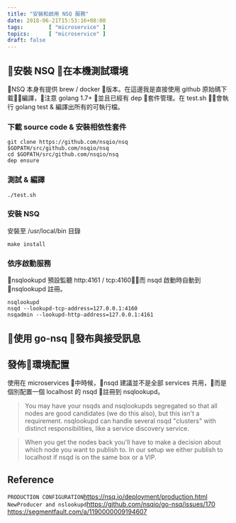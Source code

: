 ```yaml
---
title: "安裝和啟用 NSQ 服務"
date: 2018-06-21T15:53:16+08:00
tags:        [ "microservice" ]
topics:      [ "microservice" ]
draft: false
---
```

<!-- # 使用 NSQ -->
## 安裝 NSQ 在本機測試環境
NSQ 本身有提供 brew / docker 版本。在這邊我是直接使用 github 原始碼下載編譯，注意 golang 1.7+ 並且已經有 dep 套件管理。在 test.sh 會執行 golang test & 編譯出所有的可執行檔。
### 下載 source code & 安裝相依性套件
```
git clone https://github.com/nsqio/nsq $GOPATH/src/github.com/nsqio/nsq
cd $GOPATH/src/github.com/nsqio/nsq
dep ensure
```
### 測試 & 編譯
```
./test.sh
```
<!-- ### 安裝到 $GOPATH/bin
```
go install ./apps/nsqlookupd
go install ./apps/nsqd
go install ./apps/nsqadmin
``` -->
### 安裝 NSQ
安裝至 /usr/local/bin 目錄
```
make install
```

### 依序啟動服務
nsqlookupd 預設監聽 http:4161 / tcp:4160，而 nsqd 啟動時自動到 nsqlookupd 註冊。
```
nsqlookupd
nsqd --lookupd-tcp-address=127.0.0.1:4160
nsqadmin --lookupd-http-address=127.0.0.1:4161
```

## 使用 go-nsq 發布與接受訊息

## 發佈環境配置
使用在 microservices 中時候，nsqd 建議並不是全部 services 共用，而是個別配置一個 localhost 的 nsqd 註冊到 nsqlookupd。 
> You may have your nsqds and nsqlookupds segregated so that all nodes are good candidates (we do this also), but this isn't a requirement. nsqlookupd can handle several nsqd "clusters" with distinct responsibilities, like a service discovery service.

> When you get the nodes back you'll have to make a decision about which node you want to publish to. In our setup we either publish to localhost if nsqd is on the same box or a VIP.
## Reference
`PRODUCTION CONFIGURATION`<https://nsq.io/deployment/production.html>  
`NewProducer and nslookupd`<https://github.com/nsqio/go-nsq/issues/170>
<https://segmentfault.com/a/1190000009194607>